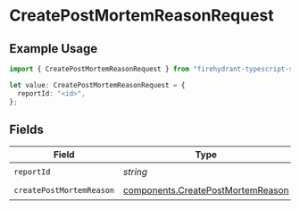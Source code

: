 # CreatePostMortemReasonRequest

## Example Usage

```typescript
import { CreatePostMortemReasonRequest } from "firehydrant-typescript-sdk/models/operations";

let value: CreatePostMortemReasonRequest = {
  reportId: "<id>",
};
```

## Fields

| Field                                                                                  | Type                                                                                   | Required                                                                               | Description                                                                            |
| -------------------------------------------------------------------------------------- | -------------------------------------------------------------------------------------- | -------------------------------------------------------------------------------------- | -------------------------------------------------------------------------------------- |
| `reportId`                                                                             | *string*                                                                               | :heavy_check_mark:                                                                     | N/A                                                                                    |
| `createPostMortemReason`                                                               | [components.CreatePostMortemReason](../../models/components/createpostmortemreason.md) | :heavy_check_mark:                                                                     | N/A                                                                                    |